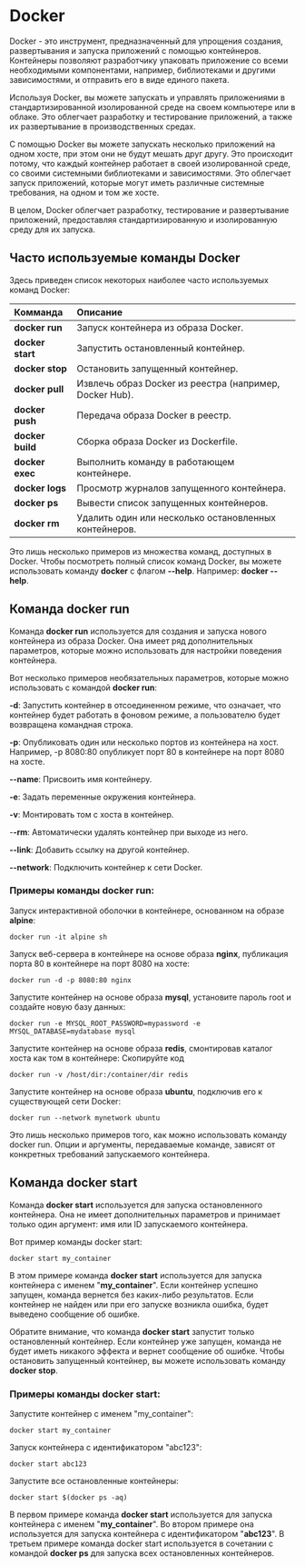 # Docker
Docker - это инструмент, предназначенный для упрощения создания, развертывания и запуска приложений с помощью контейнеров. Контейнеры позволяют разработчику упаковать приложение со всеми необходимыми компонентами, например, библиотеками и другими зависимостями, и отправить его в виде единого пакета.

Используя Docker, вы можете запускать и управлять приложениями в стандартизированной изолированной среде на своем компьютере или в облаке. Это облегчает разработку и тестирование приложений, а также их развертывание в производственных средах.

С помощью Docker вы можете запускать несколько приложений на одном хосте, при этом они не будут мешать друг другу. Это происходит потому, что каждый контейнер работает в своей изолированной среде, со своими системными библиотеками и зависимостями. Это облегчает запуск приложений, которые могут иметь различные системные требования, на одном и том же хосте.

В целом, Docker облегчает разработку, тестирование и развертывание приложений, предоставляя стандартизированную и изолированную среду для их запуска.

## Часто используемые команды Docker

Здесь приведен список некоторых наиболее часто используемых команд Docker:

|Комманда|Описание| 
|:-|:-|
|**docker run**| Запуск контейнера из образа Docker.|
|**docker start**| Запустить остановленный контейнер.|
|**docker stop**| Остановить запущенный контейнер.|
|**docker pull**| Извлечь образ Docker из реестра (например, Docker Hub).|
|**docker push**| Передача образа Docker в реестр.|
|**docker build**| Сборка образа Docker из Dockerfile.|
|**docker exec**| Выполнить команду в работающем контейнере.|
|**docker logs**| Просмотр журналов запущенного контейнера.|
|**docker ps**| Вывести список запущенных контейнеров.|
|**docker rm**| Удалить один или несколько остановленных контейнеров.|

Это лишь несколько примеров из множества команд, доступных в Docker. Чтобы посмотреть полный список команд Docker, вы можете использовать команду **docker** с флагом **--help**. Например: **docker --help**.

## Команда docker run
Команда **docker run** используется для создания и запуска нового контейнера из образа Docker. Она имеет ряд дополнительных параметров, которые можно использовать для настройки поведения контейнера.

Вот несколько примеров необязательных параметров, которые можно использовать с командой **docker run**:

**-d**: Запустить контейнер в отсоединенном режиме, что означает, что контейнер будет работать в фоновом режиме, а пользователю будет возвращена командная строка.

**-p**: Опубликовать один или несколько портов из контейнера на хост. Например, -p 8080:80 опубликует порт 80 в контейнере на порт 8080 на хосте.

**--name**: Присвоить имя контейнеру.

**-e**: Задать переменные окружения контейнера.

**-v**: Монтировать том с хоста в контейнер.

-**-rm**: Автоматически удалять контейнер при выходе из него.

**--link**: Добавить ссылку на другой контейнер.

**--network**: Подключить контейнер к сети Docker.

### Примеры команды docker run:

Запуск интерактивной оболочки в контейнере, основанном на образе **alpine**:

    docker run -it alpine sh

Запуск веб-сервера в контейнере на основе образа **nginx**, публикация порта 80 в контейнере на порт 8080 на хосте:

    docker run -d -p 8080:80 nginx

Запустите контейнер на основе образа **mysql**, установите пароль root и создайте новую базу данных:

    docker run -e MYSQL_ROOT_PASSWORD=mypassword -e MYSQL_DATABASE=mydatabase mysql

Запустите контейнер на основе образа **redis**, смонтировав каталог хоста как том в контейнере:
Скопируйте код

    docker run -v /host/dir:/container/dir redis

Запустите контейнер на основе образа **ubuntu**, подключив его к существующей сети Docker:

    docker run --network mynetwork ubuntu

Это лишь несколько примеров того, как можно использовать команду docker run. Опции и аргументы, передаваемые команде, зависят от конкретных требований запускаемого контейнера.

## Команда docker start
Команда **docker start** используется для запуска остановленного контейнера. Она не имеет дополнительных параметров и принимает только один аргумент: имя или ID запускаемого контейнера.

Вот пример команды docker start:

    docker start my_container

В этом примере команда **docker start** используется для запуска контейнера с именем "**my_container**". Если контейнер успешно запущен, команда вернется без каких-либо результатов. Если контейнер не найден или при его запуске возникла ошибка, будет выведено сообщение об ошибке.

Обратите внимание, что команда **docker start** запустит только остановленный контейнер. Если контейнер уже запущен, команда не будет иметь никакого эффекта и вернет сообщение об ошибке. Чтобы остановить запущенный контейнер, вы можете использовать команду **docker stop**.

### Примеры команды docker start:

Запустите контейнер с именем "my_container":

    docker start my_container

Запуск контейнера с идентификатором "abc123":

    docker start abc123

Запустите все остановленные контейнеры:

    docker start $(docker ps -aq)

В первом примере команда **docker start** используется для запуска контейнера с именем "**my_container**". Во втором примере она используется для запуска контейнера с идентификатором "**abc123**". В третьем примере команда docker start используется в сочетании с командой **docker ps** для запуска всех остановленных контейнеров.

